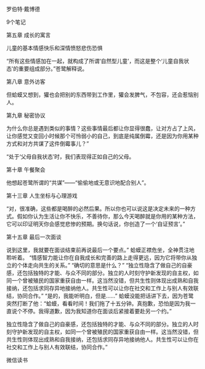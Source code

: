 罗伯特·戴博德

9个笔记

第五章 成长的寓言

儿童的基本情感快乐和深情愤怒悲伤恐惧

“所有这些情感加在一起，就构成了所谓‘自然型儿童’，而这是整个‘儿童自我状态’的重要组成部分。”苍鹭解释说。

第八章 意外访客

但蛤蟆又想到，獾也会把别的东西带到工作里，獾会发脾气，不包容，还会惹恼别人。

第九章 秘密协议

为什么你总是遇到类似的事情？这些事情最后都让你显得很蠢，让对方占了上风，让你感觉又变回小时候那个可怜弱小的自己，到底是纯属倒霉，还是因为你用某种方式和对方共谋了这件倒霉事儿？”

“处于‘父母自我状态’时，我们表现得正如自己的父母。

第十章 午餐聚会

他想起苍鹭所谓的“共谋”——“偷偷地或无意识地配合别人”。

第十三章 人生坐标与心理游戏

“对，很准确，这些都是喝醉的必然后果。所以你也可以说这是决定未来的一种方式。假如你认为生活让你不快乐，不善待你，那么今天喝醉就是你用的某种方法，它可以印证明天你会感觉悲惨的预期。换句话说，你创造了一个‘自证预言’。”

第十五章 最后一次面谈

说到这里，我就要在面谈结束前再说最后一个要点。” 蛤蟆正襟危坐，全神贯注地聆听着。 “情感智力能让你在自我成长和完善的路上走得更远，因为它将带你从独立的个体走向共生的关系。” “确切的意思是什么？” “独立性隐含了做自己的自豪感，还包括独特的才能、与众不同的部分。独立的人时刻守护新发现的自主权，如同一个曾被殖民的国家重获自由一样。这当然没错，但共生性则体现出成熟和自我接纳，还包括求同存异地接纳他人。共生性可以让你在社交和工作上与别人有效联结，协同合作。” “是的，我能听明白，但是……” 蛤蟆没能把话讲下去，因为苍鹭突然打断了他：“蛤蟆，看看时间！我们拖了十五分钟。真抱歉，恐怕是因为我一直说个不停。我得道歉，因为我知道你在面谈后紧接着要赴另一个约。”

独立性隐含了做自己的自豪感，还包括独特的才能、与众不同的部分。独立的人时刻守护新发现的自主权，如同一个曾被殖民的国家重获自由一样。这当然没错，但共生性则体现出成熟和自我接纳，还包括求同存异地接纳他人。共生性可以让你在社交和工作上与别人有效联结，协同合作。”

微信读书